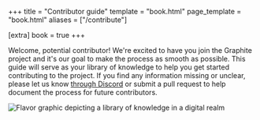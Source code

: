 +++
title = "Contributor guide"
template = "book.html"
page_template = "book.html"
aliases = ["/contribute"]

[extra]
book = true
+++

Welcome, potential contributor! We're excited to have you join the Graphite project and it's our goal to make the process as smooth as possible. This guide will serve as your library of knowledge to help you get started contributing to the project. If you find any information missing or unclear, please let us know [through Discord](https://discord.graphite.rs) or submit a pull request to help document the process for future contributors.

<p>
<img src="https://static.graphite.rs/content/volunteer/code-contributions.avif" onerror="this.onerror = null; this.src = this.src.replace('.avif', '.jpg')" alt="Flavor graphic depicting a library of knowledge in a digital realm" />
</p>
